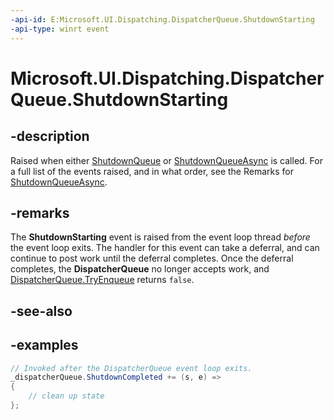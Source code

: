 ```yaml
---
-api-id: E:Microsoft.UI.Dispatching.DispatcherQueue.ShutdownStarting
-api-type: winrt event
---
```


# Microsoft.UI.Dispatching.DispatcherQueue.ShutdownStarting

<!--
public event Windows.Foundation.TypedEventHandler<Microsoft.UI.Dispatching.DispatcherQueue,Microsoft.UI.Dispatching.DispatcherQueueShutdownStartingEventArgs> ShutdownStarting;
-->

## -description

Raised when either [ShutdownQueue](./dispatcherqueuecontroller_shutdownqueue_1224442331.md) or [ShutdownQueueAsync](./dispatcherqueuecontroller_shutdownqueueasync_542547627.md) is called. For a full list of the events raised, and in what order, see the Remarks for [ShutdownQueueAsync](./dispatcherqueuecontroller_shutdownqueueasync_542547627.md).

## -remarks

The **ShutdownStarting** event is raised from the event loop thread *before* the event loop exits. The handler for this event can take a deferral, and can continue to post work until the deferral completes. Once the deferral completes, the **DispatcherQueue** no longer accepts work, and [DispatcherQueue.TryEnqueue](./dispatcherqueue_tryenqueue_530434839.md) returns `false`.

## -see-also

## -examples

```csharp
// Invoked after the DispatcherQueue event loop exits.
_dispatcherQueue.ShutdownCompleted += (s, e) =>
{
    // clean up state
};
```
